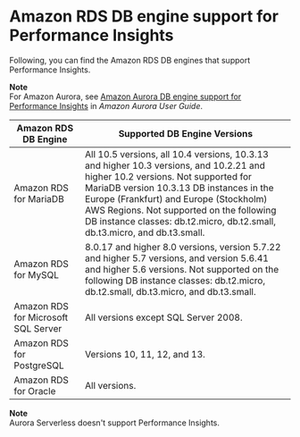 # Amazon RDS DB engine support for Performance Insights<a name="USER_PerfInsights.Overview.Engines"></a>

Following, you can find the Amazon RDS DB engines that support Performance Insights\.

**Note**  
For Amazon Aurora, see [Amazon Aurora DB engine support for Performance Insights](https://docs.aws.amazon.com/AmazonRDS/latest/AuroraUserGuide/USER_PerfInsights.Overview.Engines.html) in *Amazon Aurora User Guide*\.


|  Amazon RDS DB Engine  | Supported DB Engine Versions | 
| --- | --- | 
|  Amazon RDS for MariaDB  |  All 10\.5 versions, all 10\.4 versions, 10\.3\.13 and higher 10\.3 versions, and 10\.2\.21 and higher 10\.2 versions\.  Not supported for MariaDB version 10\.3\.13 DB instances in the Europe \(Frankfurt\) and Europe \(Stockholm\) AWS Regions\. Not supported on the following DB instance classes: db\.t2\.micro, db\.t2\.small, db\.t3\.micro, and db\.t3\.small\.  | 
|  Amazon RDS for MySQL  |  8\.0\.17 and higher 8\.0 versions, version 5\.7\.22 and higher 5\.7 versions, and version 5\.6\.41 and higher 5\.6 versions\.  Not supported on the following DB instance classes: db\.t2\.micro, db\.t2\.small, db\.t3\.micro, and db\.t3\.small\.  | 
|  Amazon RDS for Microsoft SQL Server  |  All versions except SQL Server 2008\.   | 
|  Amazon RDS for PostgreSQL  |  Versions 10, 11, 12, and 13\.  | 
|  Amazon RDS for Oracle  |  All versions\.   | 

**Note**  
Aurora Serverless doesn't support Performance Insights\.